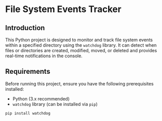 # File System Events Tracker

## Introduction

This Python project is designed to monitor and track file system events within a specified directory using the `watchdog` library. It can detect when files or directories are created, modified, moved, or deleted and provides real-time notifications in the console.

## Requirements

Before running this project, ensure you have the following prerequisites installed:

- Python (3.x recommended)
- `watchdog` library (can be installed via `pip`)

```bash
pip install watchdog
